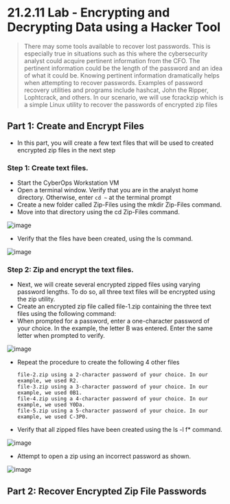 # 21.2.11 Lab - Encrypting and Decrypting Data using a Hacker Tool

> There may some tools available to recover lost passwords. This is especially true in situations such as this 
where the cybersecurity analyst could acquire pertinent information from the CFO. The pertinent information 
could be the length of the password and an idea of what it could be. Knowing pertinent information 
dramatically helps when attempting to recover passwords. 
Examples of password recovery utilities and programs include hashcat, John the Ripper, Lophtcrack, and 
others. In our scenario, we will use fcrackzip which is a simple Linux utility to recover the passwords of 
encrypted zip files

## Part 1: Create and Encrypt Files

* In this part, you will create a few text files that will be used to created encrypted zip files in the next step

### Step 1: Create text files.

* Start the CyberOps Workstation VM
* Open a terminal window. Verify that you are in the analyst home directory. Otherwise, enter `cd ~` at the terminal prompt
* Create a new folder called Zip-Files using the mkdir Zip-Files command.
* Move into that directory using the cd Zip-Files command.

![image](https://github.com/tousif13/CISCO_CyberOps/assets/33444140/feaec2f1-9563-4be9-b68c-10c706ace41e)

* Verify that the files have been created, using the ls command.

![image](https://github.com/tousif13/CISCO_CyberOps/assets/33444140/7d8ef6cf-5915-49c3-8007-82d15bbe9d90)

### Step 2: Zip and encrypt the text files.

* Next, we will create several encrypted zipped files using varying password lengths. To do so, all three text files will be encrypted using the zip utility.
* Create an encrypted zip file called file-1.zip containing the three text files using the following command:
* When prompted for a password, enter a one-character password of your choice. In the example, the letter B was entered. Enter the same letter when prompted to verify.

![image](https://github.com/tousif13/CISCO_CyberOps/assets/33444140/991893c6-60fd-4c84-b1af-6c9ad8cfb65d)

* Repeat the procedure to create the following 4 other files

      file-2.zip using a 2-character password of your choice. In our example, we used R2.
      file-3.zip using a 3-character password of your choice. In our example, we used 0B1.
      file-4.zip using a 4-character password of your choice. In our example, we used Y0Da.
      file-5.zip using a 5-character password of your choice. In our example, we used C-3P0.

* Verify that all zipped files have been created using the ls -l f* command.

![image](https://github.com/tousif13/CISCO_CyberOps/assets/33444140/7843bd52-d08b-477d-bf3a-cf7a6f60e993)

* Attempt to open a zip using an incorrect password as shown.

![image](https://github.com/tousif13/CISCO_CyberOps/assets/33444140/6c2df9cf-0816-4283-aea4-ded3080d2242)

## Part 2: Recover Encrypted Zip File Passwords
